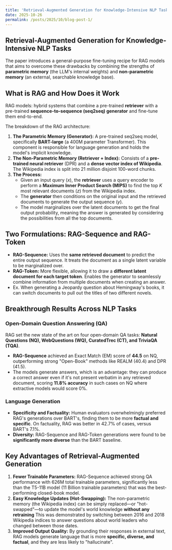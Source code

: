 ```yaml
---
title: 'Retrieval-Augmented Generation for Knowledge-Intensive NLP Tasks'
date: 2025-10-26
permalink: /posts/2025/10/blog-post-1/
---
```


## Retrieval-Augmented Generation for Knowledge-Intensive NLP Tasks

The paper introduces a general-purpose fine-tuning recipe for RAG models that aims to overcome these drawbacks by combining the strengths of **parametric memory** (the LLM's internal weights) and **non-parametric memory** (an external, searchable knowledge base).


## What is RAG and How Does it Work

RAG models: hybrid systems that combine a pre-trained **retriever** with a pre-trained **sequence-to-sequence (seq2seq) generator** and fine-tune them end-to-end.

The breakdown of the RAG architecture:

1.  **The Parametric Memory (Generator):** A pre-trained seq2seq model, specifically **BART-large** (a 400M parameter Transformer). This component is responsible for language generation and holds the model's implicit knowledge.
2.  **The Non-Parametric Memory (Retriever + Index):** Consists of a **pre-trained neural retriever** (DPR) and a **dense vector index of Wikipedia**. The Wikipedia index is split into 21 million disjoint 100-word chunks.
3.  **The Process:**
    * Given an input query ($x$), the **retriever** uses a query encoder to perform a **Maximum Inner Product Search (MIPS)** to find the top $K$ most relevant documents ($z$) from the Wikipedia index.
    * The **generator** then conditions on the original input and the retrieved documents to generate the output sequence ($y$).
    * The model marginalizes over the latent documents to get the final output probability, meaning the answer is generated by considering the possibilities from all the top documents.


## Two Formulations: RAG-Sequence and RAG-Token

* **RAG-Sequence:** Uses the **same retrieved document** to predict the entire output sequence. It treats the document as a single latent variable to be marginalized over.
* **RAG-Token:** More flexible, allowing it to draw a **different latent document for each target token**. Enables the generator to seamlessly combine information from multiple documents when creating an answer.
* Ex. When generating a Jeopardy question about Hemingway's books, it can switch documents to pull out the titles of two different novels.


## Breakthrough Results Across NLP Tasks

### Open-Domain Question Answering (QA)

RAG set the new state of the art on four open-domain QA tasks: **Natural Questions (NQ), WebQuestions (WQ), CuratedTrec (CT), and TriviaQA (TQA)**.

* **RAG-Sequence** achieved an Exact Match (EM) score of **44.5** on NQ, outperforming strong "Open-Book" methods like REALM (40.4) and DPR (41.5).
* The models generate answers, which is an advantage: they can produce a correct answer even if it's not present verbatim in any retrieved document, scoring **11.8% accuracy** in such cases on NQ where extractive models would score 0%.

### Language Generation

* **Specificity and Factuality:** Human evaluators overwhelmingly preferred RAG's generations over BART's, finding them to be more **factual and specific**. On factuality, RAG was better in $42.7\%$ of cases, versus BART's $7.1\%$.
* **Diversity:** RAG-Sequence and RAG-Token generations were found to be **significantly more diverse** than the BART baseline.


## Key Advantages of Retrieval-Augmented Generation

1.  **Fewer Trainable Parameters:** RAG-Sequence achieved strong QA performance with 626M total trainable parameters, significantly less than the T5-11B model (11 Billion trainable parameters) that was the best-performing closed-book model.
2.  **Easy Knowledge Updates (Hot-Swapping):** The non-parametric memory (the Wikipedia index) can be simply replaced—or "hot-swapped"—to update the model's world knowledge **without any retraining** This was demonstrated by switching between 2016 and 2018 Wikipedia indices to answer questions about world leaders who changed between those dates.
3.  **Improved Output Quality:** By grounding their responses in external text, RAG models generate language that is more **specific, diverse, and factual**, and they are less likely to "hallucinate".
